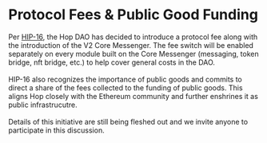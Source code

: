 # Protocol Fees & Public Good Funding

Per [HIP-16](https://forum.hop.exchange/t/rfc-protocol-fees-and-a-commitment-to-public-goods-funding/566), the Hop DAO has decided to introduce a protocol fee along with the introduction of the V2 Core Messenger. The fee switch will be enabled separately on every module built on the Core Messenger (messaging, token bridge, nft bridge, etc.) to help cover general costs in the DAO. \
\
HIP-16 also recognizes the importance of public goods and commits to direct a share of the fees collected to the funding of public goods. This aligns Hop closely with the Ethereum community and further enshrines it as public infrastrucutre.\
\
Details of this initiative are still being fleshed out and we invite anyone to participate in this discussion.&#x20;
